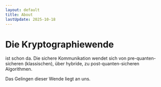```yaml
---
layout: default
title: About
lastUpdate: 2025-10-18
---
```

# Die Kryptographiewende

ist schon da. Die sichere Kommunikation wendet sich von pre-quanten-sicheren (klassischen), über hybride, zu post-quanten-sicheren Algorithmen.

Das Gelingen dieser Wende liegt an uns.
